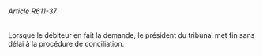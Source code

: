 ###### Article R611-37

Lorsque le débiteur en fait la demande, le président du tribunal met fin sans délai à la procédure de conciliation.

